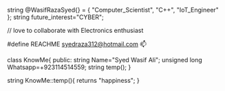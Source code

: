string @WasifRazaSyed{} = { "Computer_Scientist", "C++", "IoT_Engineer" };
string future_interest="CYBER";

// love to collaborate with Electronics enthusiast

#define REACHME syedraza312@hotmail.com 📫

class KnowMe{
  public:
         string Name="Syed Wasif Ali";
         unsigned long Whatsapp=+923114514559;
         string temp();
            }
          
string KnowMe::temp(){
                    returns "happiness";
                     }
